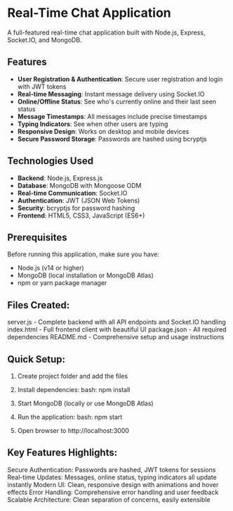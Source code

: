 # Real-Time Chat Application

A full-featured real-time chat application built with Node.js, Express, Socket.IO, and MongoDB.

## Features

- **User Registration & Authentication**: Secure user registration and login with JWT tokens
- **Real-time Messaging**: Instant message delivery using Socket.IO
- **Online/Offline Status**: See who's currently online and their last seen status
- **Message Timestamps**: All messages include precise timestamps
- **Typing Indicators**: See when other users are typing
- **Responsive Design**: Works on desktop and mobile devices
- **Secure Password Storage**: Passwords are hashed using bcryptjs

## Technologies Used

- **Backend**: Node.js, Express.js
- **Database**: MongoDB with Mongoose ODM
- **Real-time Communication**: Socket.IO
- **Authentication**: JWT (JSON Web Tokens)
- **Security**: bcryptjs for password hashing
- **Frontend**: HTML5, CSS3, JavaScript (ES6+)

## Prerequisites

Before running this application, make sure you have:

- Node.js (v14 or higher)
- MongoDB (local installation or MongoDB Atlas)
- npm or yarn package manager

## Files Created:

server.js - Complete backend with all API endpoints and Socket.IO handling
index.html - Full frontend client with beautiful UI
package.json - All required dependencies
README.md - Comprehensive setup and usage instructions

## Quick Setup:

1. Create project folder and add the files
2. Install dependencies:
         bash: npm install

3. Start MongoDB (locally or use MongoDB Atlas)
4. Run the application:
         bash: npm start

5. Open browser to http://localhost:3000

## Key Features Highlights:

Secure Authentication: Passwords are hashed, JWT tokens for sessions
Real-time Updates: Messages, online status, typing indicators all update instantly
Modern UI: Clean, responsive design with animations and hover effects
Error Handling: Comprehensive error handling and user feedback
Scalable Architecture: Clean separation of concerns, easily extensible
